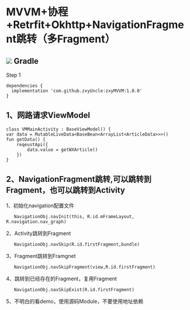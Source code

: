 # MVVM+协程+Retrfit+Okhttp+NavigationFragment跳转（多Fragment）

[![](https://jitpack.io/v/zxyUncle/zxyMVVM.svg)](https://jitpack.io/#zxyUncle/zxyMVVM)
Gradle
-----
Step 1



	dependencies {
	  implementation 'com.github.zxyUncle:zxyMVVM:1.0.0'
	}
1、网路请求ViewModel
-----

    class VMMainActivity : BaseViewModel() {
    var data = MutableLiveData<BaseBean<ArrayList<ArticleData>>>()
    fun getData() {
        reqeustApi({
            data.value = getWXArticle()
        })
    }

2、NavigationFragment跳转,可以跳转到Fragment，也可以跳转到Activity
-----
1、初始化navigation配置文件

       NavigationObj.navInit(this, R.id.mFrameLayout, R.navigation.nav_graph)
2、Activity跳转到Fragment

       NavigationObj.navSkip(R.id.firstFragment,bundle)
3、Fragment跳转到Framgnet

       NavigationObj.navSkipFragment(view,R.id.firstFragment)
4、跳转到已经存在的Fragment，复用Fragment

       NavigationObj.navSkipExist(R.id.firstFragment)

5、不明白的看demo，使用源码Module，不要使用地址依赖






